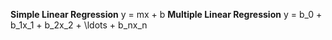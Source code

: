 **Simple Linear Regression**
y = mx + b
**Multiple Linear Regression**
y = b_0 + b_1x_1 + b_2x_2 + \ldots + b_nx_n
